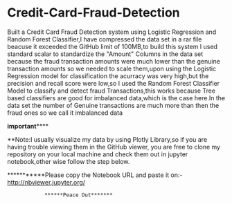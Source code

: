 # Credit-Card-Fraud-Detection
Built a Credit Card Fraud Detection system using Logistic Regression and Random Forest Classifier,I have compressed the data set in a rar file beacuse it exceeded the GitHub limit of 100MB,to build this system I used standard scalar to standardize the "Amount" Columns in the data set because the fraud transaction amounts were much lower than the genuine transaction amounts so we needed to scale them,upon using the Logistic Regression model for classification the acurracy was very high,but the precision and recall score were low,so I used the Random Forest Classifier Model to classify and detect fraud Transactions,this works because Tree based classifiers are good for imbalanced data,which is the case here.In the data set the number of Genuine transactions are much more than then the fraud ones so we call it imbalanced data

 ********important************
 
 
**Note:I usually visualize my data by using Plotly Library,so if you are having trouble viewing them in the GitHub viewer, you are free to clone my repository on your local machine and check them out in jupyter notebook,other wise follow the step below.

***********Please copy the Notebook URL and paste it on:-http://nbviewer.jupyter.org/

                ******Peace Out*******
